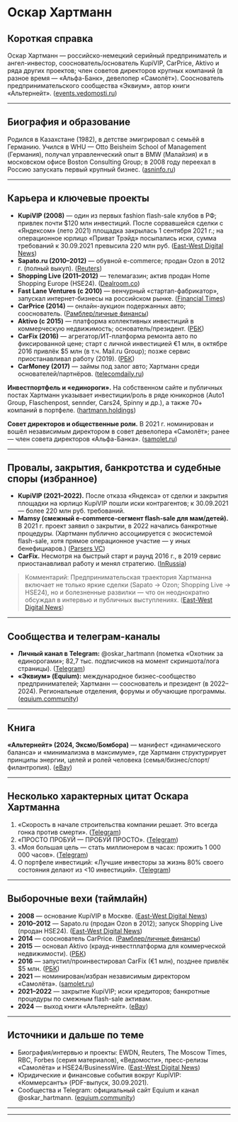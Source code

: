 
# Оскар Хартманн

## Короткая справка

Оскар Хартманн — российско-немецкий серийный предприниматель и ангел-инвестор, сооснователь/основатель KupiVIP, CarPrice, Aktivo и ряда других проектов; член советов директоров крупных компаний (в разное время — «Альфа-Банк», девелопер «Самолёт»). Сооснователь предпринимательского сообщества «Эквиум», автор книги «Альтернейт». ([events.vedomosti.ru][1])

---

## Биография и образование

Родился в Казахстане (1982), в детстве эмигрировал с семьёй в Германию. Учился в WHU — Otto Beisheim School of Management (Германия), получал управленческий опыт в BMW (Малайзия) и в московском офисе Boston Consulting Group; в 2008 году переехал в Россию запускать первый крупный бизнес. ([asninfo.ru][2])

---

## Карьера и ключевые проекты

* **KupiVIP (2008)** — один из первых fashion flash-sale клубов в РФ; привлек почти \$120 млн инвестиций. После сорвавшейся сделки с «Яндексом» (лето 2021) площадка закрылась 1 сентября 2021 г.; на операционное юрлицо «Приват Трэйд» посыпались иски, сумма требований к 30.09.2021 превысила 220 млн руб. ([East-West Digital News][3])
* **Sapato.ru (2010–2012)** — обувной e-commerce; продан Ozon в 2012 г. (полный выкуп). ([Reuters][4])
* **Shopping Live (2011–2012)** — телемагазин; актив продан Home Shopping Europe (HSE24). ([Dealroom.co][5])
* **Fast Lane Ventures (c 2010)** — венчурный «стартап-фабрикатор», запускал интернет-бизнесы на российском рынке. ([Financial Times][6])
* **CarPrice (2014)** — онлайн-аукцион подержанных авто; сооснователь. ([Рамблер/личные финансы][7])
* **Aktivo (с 2015)** — платформа коллективных инвестиций в коммерческую недвижимость; основатель/президент. ([РБК][8])
* **CarFix (2016)** — агрегатор/ИТ-платформа ремонта авто по фиксированной цене; старт с личной инвестицией €1 млн, в октябре 2016 привлёк \$5 млн (в т.ч. Mail.ru Group); позже сервис приостанавливал работу (2019). ([РБК][9])
* **CarMoney (2017)** — займы под залог авто; Хартманн среди основателей/партнёров. ([telecomdaily.ru][10])

**Инвестпортфель и «единороги».** На собственном сайте и публичных постах Хартманн указывает инвестиции/роль в ряде юникорнов (Auto1 Group, Flaschenpost, sennder, Cars24, Spinny и др.), а также 70+ компаний в портфеле. ([hartmann.holdings][11])

**Совет директоров и общественные роли.** В 2021 г. номинирован и вошёл независимым директором в совет девелопера «Самолёт»; ранее — член совета директоров «Альфа-Банка». ([samolet.ru][12])

---

## Провалы, закрытия, банкротства и судебные споры (избранное)

* **KupiVIP (2021–2022).** После отказа «Яндекса» от сделки и закрытия площадки на юрлицо KupiVIP пошли иски контрагентов; к 30.09.2021 — более 220 млн руб. требований.&#x20;
* **Mamsy (смежный e-commerce-сегмент flash-sale для мам/детей).** В 2021 г. проект заявил о закрытии, в 2022 начались банкротные процедуры. (Хартманн публично ассоциируется с экосистемой flash-sale, хотя прямое операционное участие — у иных бенефициаров.) ([Parsers VC][13])
* **CarFix.** Несмотря на быстрый старт и раунд 2016 г., в 2019 сервис приостанавливал работу и менял стратегию. ([InRussia][14])

> Комментарий: Предпринимательская траектория Хартманна включает не только яркие сделки (Sapato → Ozon; Shopping Live → HSE24), но и болезненные развилки — что он неоднократно обсуждал в интервью и публичных выступлениях. ([East-West Digital News][15])

---

## Сообщества и телеграм-каналы

* **Личный канал в Telegram:** @oskar\_hartmann (пометка «Охотник за единорогами»; 82,7 тыс. подписчиков на момент скриншота/лога страницы). ([Telegram][16])
* **«Эквиум» (Equium):** международное бизнес-сообщество предпринимателей; Хартманн — сооснователь и президент (в 2022–2024). Региональные отделения, форумы и обучающие программы. ([equium.community][17])

---

## Книга

**«Альтернейт» (2024, Эксмо/Бомбора)** — манифест «динамического баланса» и «минимализма в максимуме», где Хартманн структурирует принципы энергии, целей и ролей человека (семья/бизнес/спорт/филантропия). ([eBay][18])

---

## Несколько характерных цитат Оскара Хартманна

1. «Скорость в начале строительства компании решает. Это всегда гонка против смерти». ([Telegram][16])
2. «ПРОСТО ПРОБУЙ — ПРОБУЙ ПРОСТО». ([Telegram][16])
3. «Моя большая цель — стать миллионером в часах: прожить 1 000 000 часов». ([Telegram][16])
4. О портфеле инвестиций: «Лучшие инвесторы за жизнь 80% своего состояния делают из <10 инвестиций». ([Telegram][16])

---

## Выборочные вехи (таймлайн)

* **2008** — основание KupiVIP в Москве. ([East-West Digital News][3])
* **2010–2012** — Sapato.ru (продан Ozon в 2012); запуск Shopping Live (продан HSE24). ([East-West Digital News][15])
* **2014** — сооснователь CarPrice. ([Рамблер/личные финансы][7])
* **2015** — основал Aktivo (крауд-инвестплатформа для коммерческой недвижимости). ([РБК][8])
* **2016** — запустил/проинвестировал CarFix (€1 млн), позднее привлёк \$5 млн. ([РБК][9])
* **2021** — номинирован/избран независимым директором «Самолёта». ([samolet.ru][12])
* **2021–2022** — закрытие KupiVIP; иски кредиторов; банкротные процедуры по смежным flash-sale активам.&#x20;
* **2024** — выход книги «Альтернейт». ([eBay][18])

---

## Источники и дальше по теме

* Биография/интервью и проекты: EWDN, Reuters, The Moscow Times, RBC, Forbes (серия материалов), «Ведомости», пресс-релизы «Самолёта» и HSE24/BusinessWire. ([East-West Digital News][3])
* Юридические и финансовые события вокруг KupiVIP: «Коммерсантъ» (PDF-выпуск, 30.09.2021).&#x20;
* Сообщества и Telegram: официальный сайт Equium и канал @oskar\_hartmann. ([equium.community][17])

---

[1]: https://events.vedomosti.ru/speakers/hartmann-oskar-4795?utm_source=chatgpt.com "Хартманн Оскар , Независимый директор, член совета ..."
[2]: https://asninfo.ru/news/95929-v-sovet-direktorov-developera-samolet-voydet-oskar-khartmann?utm_source=chatgpt.com "В совет директоров девелопера «Самолет» войдет ..."
[3]: https://www.ewdn.com/2018/03/14/oskar-hartmann-everything-is-the-same-in-russia-but-just-comes-a-little-bit-later/?utm_source=chatgpt.com "Oskar Hartmann: \"Everything is the same in Russia, but just ..."
[4]: https://www.reuters.com/article/amp/idUSL5E8DF20X20120215/?utm_source=chatgpt.com "Ozon.ru buys Russian online retailer Sapato.ru"
[5]: https://app.dealroom.co/investors/oskar_hartmann?utm_source=chatgpt.com "Oskar Hartmann investor portfolio, rounds & team"
[6]: https://www.ft.com/content/0735643d-e958-346f-801b-841c5e79fbd9?utm_source=chatgpt.com "Russia: VTB joins internet Fast Lane"
[7]: https://finance.rambler.ru/economics/36386930-soosnovatel-carprice-stal-upravlyayuschim-partnerom-servisa-vydachi-zaymov-pod-zalog-avto-carmoney/?utm_source=chatgpt.com "Сооснователь Carprice стал управляющим партнером ..."
[8]: https://www.rbc.ru/technology_and_media/28/07/2015/55b63adc9a7947d0f69bcdf5?utm_source=chatgpt.com "Основатель KupiVIP запустил сервис для покупки долей ..."
[9]: https://www.rbc.ru/own_business/09/01/2017/58610afe9a794765be5550a3?utm_source=chatgpt.com "Честный сервис: сможет ли агрегатор CarFix изменить ..."
[10]: https://telecomdaily.ru/news/2017/03/22/ot-carprice-do-carmoney-dve-istorii-pro-bystrye-dengi?utm_source=chatgpt.com "От Carprice до CarMoney. Две истории про «быстрые"
[11]: https://hartmann.holdings/?utm_source=chatgpt.com "Hartmann Holdings"
[12]: https://samolet.ru/investors/press/gruppa-samolet-soobshaet-o-nominacii-ocherednogo-s/?utm_source=chatgpt.com "Группа «Самолет» сообщает о номинации очередного ..."
[13]: https://parsers.vc/startup/forklog.com/?utm_source=chatgpt.com "ForkLog – Funding, Valuation, Investors, News"
[14]: https://incrussia.ru/news/carfix-priostanovili-rabotu/?utm_source=chatgpt.com "Создатели сервиса по ремонту автомобилей CarFix ..."
[15]: https://www.ewdn.com/2012/02/16/ozon-ru-acquires-online-shoe-retailer-sapato-ru/?utm_source=chatgpt.com "Ozon.ru acquires online shoe retailer Sapato.ru"
[16]: https://t.me/s/oskar_hartmann?before=451 "Оскар Хартманн – Telegram"
[17]: https://equium.community/?utm_source=chatgpt.com "Международное бизнес-сообщество предпринимателей ..."
[18]: https://www.ebay.com/itm/226644880337?utm_source=chatgpt.com "Оскар Хартманн Oscar Hartmann Просто делай! Делай просто!"

---
